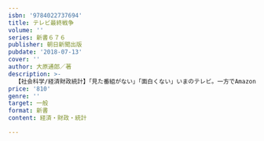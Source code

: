 ```yaml
---
isbn: '9784022737694'
title: テレビ最終戦争
volume: ''
series: 新書６７６
publisher: 朝日新聞出版
pubdate: '2018-07-13'
cover: ''
author: 大原通郎／著
description: >-
  【社会科学/経済財政統計】「見た番組がない」「面白くない」いまのテレビ。一方でAmazon、ネットフリックスが日本の放送業界をのみ込もうとしている。再生の道はあるのか？　米国巨大メディア企業の動向を探りながら、"メディアの王様"テレビの未来を見通す。
price: '810'
genre: ''
target: 一般
format: 新書
content: 経済・財政・統計

---
```

